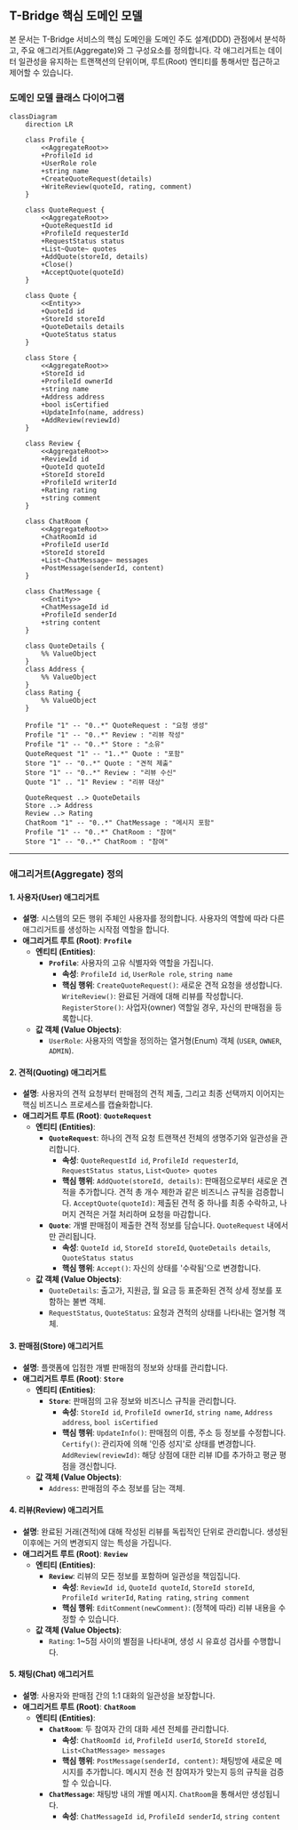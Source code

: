 ## T-Bridge 핵심 도메인 모델

본 문서는 T-Bridge 서비스의 핵심 도메인을 도메인 주도 설계(DDD) 관점에서 분석하고, 주요 애그리거트(Aggregate)와 그 구성요소를 정의합니다. 각 애그리거트는 데이터 일관성을 유지하는 트랜잭션의 단위이며, 루트(Root) 엔티티를 통해서만 접근하고 제어할 수 있습니다.

### 도메인 모델 클래스 다이어그램

```mermaid
classDiagram
    direction LR

    class Profile {
        <<AggregateRoot>>
        +ProfileId id
        +UserRole role
        +string name
        +CreateQuoteRequest(details)
        +WriteReview(quoteId, rating, comment)
    }

    class QuoteRequest {
        <<AggregateRoot>>
        +QuoteRequestId id
        +ProfileId requesterId
        +RequestStatus status
        +List~Quote~ quotes
        +AddQuote(storeId, details)
        +Close()
        +AcceptQuote(quoteId)
    }

    class Quote {
        <<Entity>>
        +QuoteId id
        +StoreId storeId
        +QuoteDetails details
        +QuoteStatus status
    }

    class Store {
        <<AggregateRoot>>
        +StoreId id
        +ProfileId ownerId
        +string name
        +Address address
        +bool isCertified
        +UpdateInfo(name, address)
        +AddReview(reviewId)
    }

    class Review {
        <<AggregateRoot>>
        +ReviewId id
        +QuoteId quoteId
        +StoreId storeId
        +ProfileId writerId
        +Rating rating
        +string comment
    }

    class ChatRoom {
        <<AggregateRoot>>
        +ChatRoomId id
        +ProfileId userId
        +StoreId storeId
        +List~ChatMessage~ messages
        +PostMessage(senderId, content)
    }

    class ChatMessage {
        <<Entity>>
        +ChatMessageId id
        +ProfileId senderId
        +string content
    }

    class QuoteDetails {
	    %% ValueObject
    }
    class Address {
	    %% ValueObject
    }
    class Rating {
	    %% ValueObject
    }

    Profile "1" -- "0..*" QuoteRequest : "요청 생성"
    Profile "1" -- "0..*" Review : "리뷰 작성"
    Profile "1" -- "0..*" Store : "소유"
    QuoteRequest "1" -- "1..*" Quote : "포함"
    Store "1" -- "0..*" Quote : "견적 제출"
    Store "1" -- "0..*" Review : "리뷰 수신"
    Quote "1" .. "1" Review : "리뷰 대상"

    QuoteRequest ..> QuoteDetails
    Store ..> Address
    Review ..> Rating
    ChatRoom "1" -- "0..*" ChatMessage : "메시지 포함"
    Profile "1" -- "0..*" ChatRoom : "참여"
    Store "1" -- "0..*" ChatRoom : "참여"

```

---

### 애그리거트(Aggregate) 정의

#### 1. 사용자(User) 애그리거트
-   **설명**: 시스템의 모든 행위 주체인 사용자를 정의합니다. 사용자의 역할에 따라 다른 애그리거트를 생성하는 시작점 역할을 합니다.
-   **애그리거트 루트 (Root)**: **`Profile`**
    -   **엔티티 (Entities)**:
        -   **`Profile`**: 사용자의 고유 식별자와 역할을 가집니다.
            -   **속성**: `ProfileId id`, `UserRole role`, `string name`
            -   **핵심 행위**: `CreateQuoteRequest()`: 새로운 견적 요청을 생성합니다. `WriteReview()`: 완료된 거래에 대해 리뷰를 작성합니다. `RegisterStore()`: 사업자(owner) 역할일 경우, 자신의 판매점을 등록합니다.
    -   **값 객체 (Value Objects)**:
        -   `UserRole`: 사용자의 역할을 정의하는 열거형(Enum) 객체 (`USER`, `OWNER`, `ADMIN`).

#### 2. 견적(Quoting) 애그리거트
-   **설명**: 사용자의 견적 요청부터 판매점의 견적 제출, 그리고 최종 선택까지 이어지는 핵심 비즈니스 프로세스를 캡슐화합니다.
-   **애그리거트 루트 (Root)**: **`QuoteRequest`**
    -   **엔티티 (Entities)**:
        -   **`QuoteRequest`**: 하나의 견적 요청 트랜잭션 전체의 생명주기와 일관성을 관리합니다.
            -   **속성**: `QuoteRequestId id`, `ProfileId requesterId`, `RequestStatus status`, `List<Quote> quotes`
            -   **핵심 행위**: `AddQuote(storeId, details)`: 판매점으로부터 새로운 견적을 추가합니다. 견적 총 개수 제한과 같은 비즈니스 규칙을 검증합니다. `AcceptQuote(quoteId)`: 제출된 견적 중 하나를 최종 수락하고, 나머지 견적은 거절 처리하며 요청을 마감합니다.
        -   **`Quote`**: 개별 판매점이 제출한 견적 정보를 담습니다. `QuoteRequest` 내에서만 관리됩니다.
            -   **속성**: `QuoteId id`, `StoreId storeId`, `QuoteDetails details`, `QuoteStatus status`
            -   **핵심 행위**: `Accept()`: 자신의 상태를 '수락됨'으로 변경합니다.
    -   **값 객체 (Value Objects)**:
        -   `QuoteDetails`: 출고가, 지원금, 월 요금 등 표준화된 견적 상세 정보를 포함하는 불변 객체.
        -   `RequestStatus`, `QuoteStatus`: 요청과 견적의 상태를 나타내는 열거형 객체.

#### 3. 판매점(Store) 애그리거트
-   **설명**: 플랫폼에 입점한 개별 판매점의 정보와 상태를 관리합니다.
-   **애그리거트 루트 (Root)**: **`Store`**
    -   **엔티티 (Entities)**:
        -   **`Store`**: 판매점의 고유 정보와 비즈니스 규칙을 관리합니다.
            -   **속성**: `StoreId id`, `ProfileId ownerId`, `string name`, `Address address`, `bool isCertified`
            -   **핵심 행위**: `UpdateInfo()`: 판매점의 이름, 주소 등 정보를 수정합니다. `Certify()`: 관리자에 의해 '인증 성지'로 상태를 변경합니다. `AddReview(reviewId)`: 해당 상점에 대한 리뷰 ID를 추가하고 평균 평점을 갱신합니다.
    -   **값 객체 (Value Objects)**:
        -   `Address`: 판매점의 주소 정보를 담는 객체.

#### 4. 리뷰(Review) 애그리거트
-   **설명**: 완료된 거래(견적)에 대해 작성된 리뷰를 독립적인 단위로 관리합니다. 생성된 이후에는 거의 변경되지 않는 특성을 가집니다.
-   **애그리거트 루트 (Root)**: **`Review`**
    -   **엔티티 (Entities)**:
        -   **`Review`**: 리뷰의 모든 정보를 포함하며 일관성을 책임집니다.
            -   **속성**: `ReviewId id`, `QuoteId quoteId`, `StoreId storeId`, `ProfileId writerId`, `Rating rating`, `string comment`
            -   **핵심 행위**: `EditComment(newComment)`: (정책에 따라) 리뷰 내용을 수정할 수 있습니다.
    -   **값 객체 (Value Objects)**:
        -   `Rating`: 1~5점 사이의 별점을 나타내며, 생성 시 유효성 검사를 수행합니다.

#### 5. 채팅(Chat) 애그리거트
-   **설명**: 사용자와 판매점 간의 1:1 대화의 일관성을 보장합니다.
-   **애그리거트 루트 (Root)**: **`ChatRoom`**
    -   **엔티티 (Entities)**:
        -   **`ChatRoom`**: 두 참여자 간의 대화 세션 전체를 관리합니다.
            -   **속성**: `ChatRoomId id`, `ProfileId userId`, `StoreId storeId`, `List<ChatMessage> messages`
            -   **핵심 행위**: `PostMessage(senderId, content)`: 채팅방에 새로운 메시지를 추가합니다. 메시지 전송 전 참여자가 맞는지 등의 규칙을 검증할 수 있습니다.
        -   **`ChatMessage`**: 채팅방 내의 개별 메시지. `ChatRoom`을 통해서만 생성됩니다.
            -   **속성**: `ChatMessageId id`, `ProfileId senderId`, `string content`